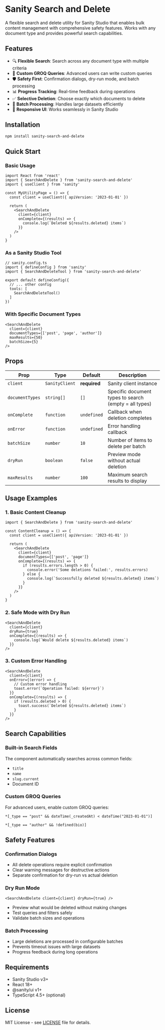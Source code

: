 # Sanity Search and Delete

A flexible search and delete utility for Sanity Studio that enables bulk content management with comprehensive safety features. Works with any document type and provides powerful search capabilities.

## Features

- 🔍 **Flexible Search**: Search across any document type with multiple criteria
- 🎯 **Custom GROQ Queries**: Advanced users can write custom queries
- 🛡️ **Safety First**: Confirmation dialogs, dry-run mode, and batch processing
- 📊 **Progress Tracking**: Real-time feedback during operations
- ✅ **Selective Deletion**: Choose exactly which documents to delete
- 🔄 **Batch Processing**: Handles large datasets efficiently
- 📱 **Responsive UI**: Works seamlessly in Sanity Studio

## Installation

```bash
npm install sanity-search-and-delete
```

## Quick Start

### Basic Usage

```tsx
import React from 'react'
import { SearchAndDelete } from 'sanity-search-and-delete'
import { useClient } from 'sanity'

const MyUtilityPage = () => {
  const client = useClient({ apiVersion: '2023-01-01' })

  return (
    <SearchAndDelete
      client={client}
      onComplete={(results) => {
        console.log(`Deleted ${results.deleted} items`)
      }}
    />
  )
}
```

### As a Sanity Studio Tool

```tsx
// sanity.config.ts
import { defineConfig } from 'sanity'
import { SearchAndDeleteTool } from 'sanity-search-and-delete'

export default defineConfig({
  // ... other config
  tools: [
    SearchAndDeleteTool()
  ]
})
```

### With Specific Document Types

```tsx
<SearchAndDelete
  client={client}
  documentTypes={['post', 'page', 'author']}
  maxResults={50}
  batchSize={5}
/>
```

## Props

| Prop | Type | Default | Description |
|------|------|---------|-------------|
| `client` | `SanityClient` | **required** | Sanity client instance |
| `documentTypes` | `string[]` | `[]` | Specific document types to search (empty = all types) |
| `onComplete` | `function` | `undefined` | Callback when deletion completes |
| `onError` | `function` | `undefined` | Error handling callback |
| `batchSize` | `number` | `10` | Number of items to delete per batch |
| `dryRun` | `boolean` | `false` | Preview mode without actual deletion |
| `maxResults` | `number` | `100` | Maximum search results to display |

## Usage Examples

### 1. Basic Content Cleanup

```tsx
import { SearchAndDelete } from 'sanity-search-and-delete'

const ContentCleanup = () => {
  const client = useClient({ apiVersion: '2023-01-01' })

  return (
    <SearchAndDelete
      client={client}
      documentTypes={['post', 'page']}
      onComplete={(results) => {
        if (results.errors.length > 0) {
          console.error('Some deletions failed:', results.errors)
        } else {
          console.log(`Successfully deleted ${results.deleted} items`)
        }
      }}
    />
  )
}
```

### 2. Safe Mode with Dry Run

```tsx
<SearchAndDelete
  client={client}
  dryRun={true}
  onComplete={(results) => {
    console.log(`Would delete ${results.deleted} items`)
  }}
/>
```

### 3. Custom Error Handling

```tsx
<SearchAndDelete
  client={client}
  onError={(error) => {
    // Custom error handling
    toast.error(`Operation failed: ${error}`)
  }}
  onComplete={(results) => {
    if (results.deleted > 0) {
      toast.success(`Deleted ${results.deleted} items`)
    }
  }}
/>
```

## Search Capabilities

### Built-in Search Fields

The component automatically searches across common fields:
- `title`
- `name` 
- `slug.current`
- Document ID

### Custom GROQ Queries

For advanced users, enable custom GROQ queries:

```groq
*[_type == "post" && dateTime(_createdAt) < dateTime("2023-01-01")]
```

```groq
*[_type == "author" && !defined(bio)]
```

## Safety Features

### Confirmation Dialogs
- All delete operations require explicit confirmation
- Clear warning messages for destructive actions
- Separate confirmation for dry-run vs actual deletion

### Dry Run Mode
```tsx
<SearchAndDelete client={client} dryRun={true} />
```
- Preview what would be deleted without making changes
- Test queries and filters safely
- Validate batch sizes and operations

### Batch Processing
- Large deletions are processed in configurable batches
- Prevents timeout issues with large datasets
- Progress feedback during long operations

## Requirements

- Sanity Studio v3+
- React 18+
- @sanity/ui v1+
- TypeScript 4.5+ (optional)

## License

MIT License - see [LICENSE](LICENSE) file for details.
